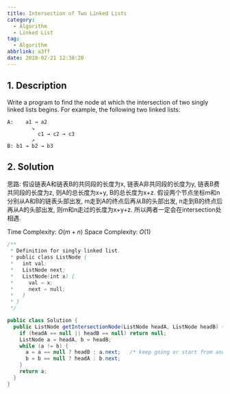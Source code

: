 ```yaml
---
title: Intersection of Two Linked Lists
category:
  - Algorithm
  - Linked List
tag:
  - Algorithm
abbrlink: a3ff
date: 2018-02-21 12:38:20
---
```


## 1. Description
Write a program to find the node at which the intersection of two singly linked lists begins.
For example, the following two linked lists:
```text
A:    a1 → a2
        ↘
          c1 → c2 → c3
        ↗      
B: b1 → b2 → b3
```



## 2. Solution
思路: 假设链表A和链表B的共同段的长度为x, 链表A非共同段的长度为y, 链表B费共同段的长度为z, 则A的总长度为x+y, B的总长度为x+z. 假设两个节点坐标m和n分别从A和B的链表头部出发, m走到A的终点后再从B的头部出发, n走到B的终点后再从A的头部出发, 则m和n走过的长度为x+y+z. 所以两者一定会在intersection处相遇.

Time Complexity: $O(m+n)$
Space Complexity: $O(1)$

```java
/**
 * Definition for singly-linked list.
 * public class ListNode {
 *   int val;
 *   ListNode next;
 *   ListNode(int x) {
 *     val = x;
 *     next = null;
 *   }
 * }
 */

public class Solution {
  public ListNode getIntersectionNode(ListNode headA, ListNode headB) {
    if (headA == null || headB == null) return null;
    ListNode a = headA, b = headB;
    while (a != b) {
      a = a == null ? headB : a.next;   /* keep going or start from another linked-list */
      b = b == null ? headA : b.next;
    }
    return a;
  }
}
```
